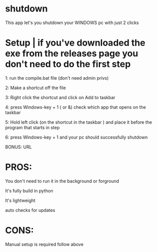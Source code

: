 # shutdown
This app let's you shutdown your WINDOWS pc with just 2 clicks


# Setup    |    if you've downloaded the exe from the releases page you don't need to do the first step 


1: run the compile.bat file (don't need admin privs)

2: Make a shortcut off the file

3: Right click the shortcut and click on Add to taskbar

4: press Windows-key + 1 ( or &) check which app that opens on the taskbar

5: Hold left click (on the shortcut in the taskbar ) and place it before the program that starts in step

6: press Windows-key + 1 and your pc should successfully shutdown

BONUS: URL 

# PROS:
You don't need to run it in the background or forground

It's fully build in python

It's lightweight

auto checks for updates


# CONS:
Manual setup is required follow above
